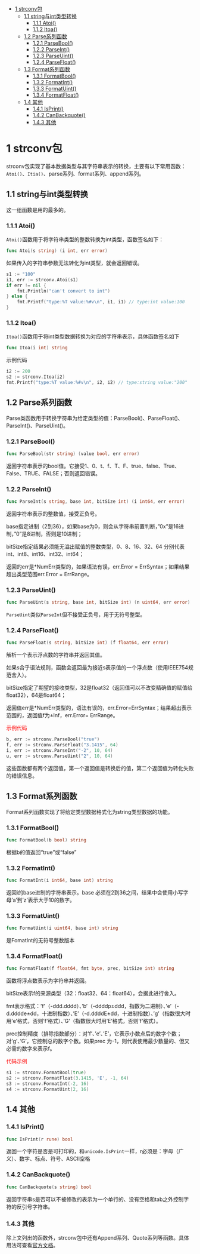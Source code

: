 <!-- TOC -->

- [1 strconv包](#1-strconv包)
  - [1.1 string与int类型转换](#11-string与int类型转换)
    - [1.1.1 Atoi()](#111-atoi)
    - [1.1.2 Itoa()](#112-itoa)
  - [1.2 Parse系列函数](#12-parse系列函数)
    - [1.2.1 ParseBool()](#121-parsebool)
    - [1.2.2 ParseInt()](#122-parseint)
    - [1.2.3 ParseUint()](#123-parseuint)
    - [1.2.4 ParseFloat()](#124-parsefloat)
  - [1.3 Format系列函数](#13-format系列函数)
    - [1.3.1 FormatBool()](#131-formatbool)
    - [1.3.2 FormatInt()](#132-formatint)
    - [1.3.3 FormatUint()](#133-formatuint)
    - [1.3.4 FormatFloat()](#134-formatfloat)
  - [1.4 其他](#14-其他)
    - [1.4.1 IsPrint()](#141-isprint)
    - [1.4.2 CanBackquote()](#142-canbackquote)
    - [1.4.3 其他](#143-其他)

<!-- /TOC -->

# 1 strconv包

strconv包实现了基本数据类型与其字符串表示的转换，主要有以下常用函数： `Atoi()`、`Itia()`、parse系列、format系列、append系列。

## 1.1 string与int类型转换

这一组函数是用的最多的。

### 1.1.1 Atoi()

`Atoi()`函数用于将字符串类型的整数转换为int类型，函数签名如下：

```go
func Atoi(s string) (i int, err error)
```

如果传入的字符串参数无法转化为int类型，就会返回错误。

```go
s1 := "100"
i1, err := strconv.Atoi(s1)
if err != nil {
    fmt.Println("can't convert to int")
} else {
    fmt.Printf("type:%T value:%#v\n", i1, i1) // type:int value:100
}
```

### 1.1.2 Itoa()

`Itoa()`函数用于将int类型数据转换为对应的字符串表示，具体函数签名如下

```go
func Itoa(i int) string
```

示例代码

```go
i2 := 200
s2 := strconv.Itoa(i2)
fmt.Printf("type:%T value:%#v\n", i2, i2) // type:string value:"200"
```

## 1.2 Parse系列函数

Parse类函数用于转换字符串为给定类型的值：ParseBool()、ParseFloat()、ParseInt()、ParseUint()。

### 1.2.1 ParseBool()

```go
func ParseBool(str string) (value bool, err error)
```
返回字符串表示的bool值。它接受1、0、t、f、T、F、true、false、True、False、TRUE、FALSE；否则返回错误。

### 1.2.2 ParseInt()

```go
func ParseInt(s string, base int, bitSize int) (i int64, err error)
```
返回字符串表示的整数值，接受正负号。

base指定进制（2到36），如果base为0，则会从字符串前置判断，”0x”是16进制，”0”是8进制，否则是10进制；

bitSize指定结果必须能无溢出赋值的整数类型，0、8、16、32、64 分别代表 int、int8、int16、int32、int64；

返回的err是*NumErr类型的，如果语法有误，err.Error = ErrSyntax；如果结果超出类型范围err.Error = ErrRange。

### 1.2.3 ParseUint()

```go
func ParseUint(s string, base int, bitSize int) (n uint64, err error)
```
`ParseUint`类似`ParseInt`但不接受正负号，用于无符号整型。

### 1.2.4 ParseFloat()

```go
func ParseFloat(s string, bitSize int) (f float64, err error)
```
解析一个表示浮点数的字符串并返回其值。

如果s合乎语法规则，函数会返回最为接近s表示值的一个浮点数（使用IEEE754规范舍入）。

bitSize指定了期望的接收类型，32是float32（返回值可以不改变精确值的赋值给float32），64是float64；

返回值err是*NumErr类型的，语法有误的，err.Error=ErrSyntax；结果超出表示范围的，返回值f为±Inf，err.Error= ErrRange。

<font color="red">示例代码</font>

```go
b, err := strconv.ParseBool("true")
f, err := strconv.ParseFloat("3.1415", 64)
i, err := strconv.ParseInt("-2", 10, 64)
u, err := strconv.ParseUint("2", 10, 64)
```

这些函数都有两个返回值，第一个返回值是转换后的值，第二个返回值为转化失败的错误信息。

## 1.3 Format系列函数

Format系列函数实现了将给定类型数据格式化为string类型数据的功能。

### 1.3.1 FormatBool()

```go
func FormatBool(b bool) string
```
根据b的值返回“true”或“false”

### 1.3.2 FormatInt()

```go
func FormatInt(i int64, base int) string
```

返回i的base进制的字符串表示。base 必须在2到36之间，结果中会使用小写字母’a’到’z’表示大于10的数字。

### 1.3.3 FormatUint()

```go
func FormatUint(i uint64, base int) string
```

是FomatInt的无符号整数版本

### 1.3.4 FormatFloat()

```go
func FormatFloat(f float64, fmt byte, prec, bitSize int) string
```

函数将浮点数表示为字符串并返回。

bitSize表示f的来源类型（32：float32、64：float64），会据此进行舍入。

fmt表示格式：’f’（-ddd.dddd）、’b’（-ddddp±ddd，指数为二进制）、’e’（-d.dddde±dd，十进制指数）、’E’（-d.ddddE±dd，十进制指数）、’g’（指数很大时用’e’格式，否则’f’格式）、’G’（指数很大时用’E’格式，否则’f’格式）。

prec控制精度（排除指数部分）：对’f’、’e’、’E’，它表示小数点后的数字个数；对’g’、’G’，它控制总的数字个数。如果prec 为-1，则代表使用最少数量的、但又必需的数字来表示f。

<font color='red'>代码示例</font>

```go
s1 := strconv.FormatBool(true)
s2 := strconv.FormatFloat(3.1415, 'E', -1, 64)
s3 := strconv.FormatInt(-2, 16)
s4 := strconv.FormatUint(2, 16)
```

## 1.4 其他

### 1.4.1 IsPrint()

```go
func IsPrint(r rune) bool
```

返回一个字符是否是可打印的，和`unicode.IsPrint`一样，r必须是：字母（广义）、数字、标点、符号、ASCII空格

### 1.4.2 CanBackquote()

```go
func CanBackquote(s string) bool
```

返回字符串s是否可以不被修改的表示为一个单行的、没有空格和tab之外控制字符的反引号字符串。

### 1.4.3 其他

除上文列出的函数外，strconv包中还有Append系列、Quote系列等函数。具体用法可查看[官方文档](https://golang.org/pkg/strconv/)。
